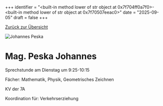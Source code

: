 
+++
identifier = "<built-in method lower of str object at 0x7f704ff0a7f0>-<built-in method lower of str object at 0x7f70507eeac0>"
date = "2025-09-05"
draft = false
+++

 [Zurück zur Übersicht](/schule/lehrpersonal/)

<div class="row">
<div class="column">
<img src="/images/personal/Peska.jpg" alt="Johannes Peska"> 
</div>
<div class="column">

# Mag. Peska Johannes 

Sprechstunde am Dienstag um 9:25-10:15

Fächer: Mathematik,  Physik,  Geometrisches Zeichnen

KV der 7A









Koordination für: Verkehrserziehung



</div>
</div> 

